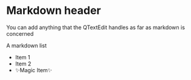 # Markdown header

You can add anything that the QTextEdit handles as far as markdown is concerned

A markdown list
- Item 1
- Item 2
- ✨Magic Item✨

